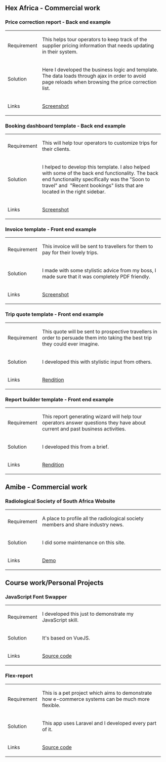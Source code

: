 <h2>Hex Africa - Commercial work</h2>
<h3>Price correction report - Back end example</h3>
<table>
  <tbody>
    <tr>
      <td>
        <p>Requirement</p>
      </td>
      <td>
        <p>This helps tour operators to keep track of the supplier pricing information that needs updating in their system.</p>
      </td>
    </tr>
    <tr>
      <td>
        <p>Solution</p>
      </td>
      <td>
        <p>Here I developed the business logic and template. The data loads through ajax in order to avoid page reloads when browsing the price correction list.</p>
      </td>
    </tr>
    <tr>
      <td>
        <p>Links</p>
      </td>
      <td>
        <p><a href="price-correction-report/3.png">Screenshot</a></p>
      </td>
    </tr>
  </tbody>
</table>
<h3>Booking dashboard template - Back end example</h3>
<table>
  <tbody>
    <tr>
      <td>
        <p>Requirement</p>
      </td>
      <td>
        <p>This will help tour operators to customize trips for their clients.</p>
      </td>
    </tr>
    <tr>
      <td>
        <p>Solution</p>
      </td>
      <td>
        <p>I helped to develop this template. I also helped with some of the back end functionality. The back end functionality specifically was the "Soon to travel" and&nbsp; "Recent bookings" lists that are located in the right sidebar.</p>
      </td>
    </tr>
    <tr>
      <td>
        <p>Links</p>
      </td>
      <td>
        <p><a href="booking-dashboard-template/2.png">Screenshot</a></p>
      </td>
    </tr>
  </tbody>
</table>
<h3>Invoice template - Front end example</h3>
<table>
  <tbody>
    <tr>
      <td>
        <p>Requirement</p>
      </td>
      <td>
        <p>This invoice will be sent to travellers for them to pay for their lovely trips.</p>
      </td>
    </tr>
    <tr>
      <td>
        <p>Solution</p>
      </td>
      <td>
        <p>I made with some stylistic advice from my boss, I made sure that it was completely PDF friendly.</p>
      </td>
    </tr>
    <tr>
      <td>
        <p>Links</p>
      </td>
      <td>
        <p><a href="invoice-template/1.png">Screenshot</a></p>
      </td>
    </tr>
  </tbody>
</table>
<h3>Trip quote template - Front end example</h3>
<table>
  <tbody>
    <tr>
      <td>
        <p>Requirement</p>
      </td>
      <td>
        <p>This quote will be sent to prospective travellers in order to persuade them into taking the best trip they could ever imagine.</p>
      </td>
    </tr>
    <tr>
      <td>
        <p>Solution</p>
      </td>
      <td>
        <p>I developed this with stylistic input from others.</p>
      </td>
    </tr>
    <tr>
      <td>
        <p>Links</p>
      </td>
      <td>
        <p><a href="quote-template/">Rendition</a></p>
      </td>
    </tr>
  </tbody>
</table>
<h3>Report builder template - Front end example</h3>
<table>
  <tbody>
    <tr>
      <td>
        <p>Requirement</p>
      </td>
      <td>
        <p>This report generating wizard will help tour operators answer questions they have about current and past business activities.</p>
      </td>
    </tr>
    <tr>
      <td>
        <p>Solution</p>
      </td>
      <td>
        <p>I developed this from a brief.</p>
      </td>
    </tr>
    <tr>
      <td>
        <p>Links</p>
      </td>
      <td>
        <p><a href="report-builder/">Rendition</a></p>
      </td>
    </tr>
  </tbody>
</table>
<h2>Amibe - Commercial work</h2>
<h3>Radiological Society of South Africa Website</h3>
<table>
  <tbody>
    <tr>
      <td>
        <p>Requirement</p>
      </td>
      <td>
        <p>A place to profile all the radiological society members and share industry news.</p>
      </td>
    </tr>
    <tr>
      <td>
        <p>Solution</p>
      </td>
      <td>
        <p>I did some maintenance on this site.</p>
      </td>
    </tr>
    <tr>
      <td>
        <p>Links</p>
      </td>
      <td>
        <p><a href="https://rssa.co.za/">Demo</a></p>
      </td>
    </tr>
  </tbody>
</table>
<h2>Course work/Personal Projects</h2>
<h3>JavaScript Font Swapper</h3>
<table>
  <tbody>
    <tr>
      <td>
        <p>Requirement</p>
      </td>
      <td>
        <p>I developed this just to demonstrate my JavaScript skill.</p>
      </td>
    </tr>
    <tr>
      <td>
        <p>Solution</p>
      </td>
      <td>
        <p>It's based on VueJS.</p>
      </td>
    </tr>
    <tr>
      <td>
        <p>Links</p>
      </td>
      <td>
        <p><a href="https://github.com/ivan006/font-picker-pigeon">Source code</a></p>
      </td>
    </tr>
  </tbody>
</table>
<h3>Flex-report</h3>
<table>
  <tbody>
    <tr>
      <td>
        <p>Requirement</p>
      </td>
      <td>
        <p>This is a pet project which aims to demonstrate how e-commerce systems can be much more flexible.</p>
      </td>
    </tr>
    <tr>
      <td>
        <p>Solution</p>
      </td>
      <td>
        <p>This app uses Laravel and I developed every part of it.</p>
      </td>
    </tr>
    <tr>
      <td>
        <p>Links</p>
      </td>
      <td>
        <p><a href="https://github.com/ivan006/Flexi-merce-SQL-DB-Production">Source code</a></p>
      </td>
    </tr>
  </tbody>
</table>
<p><br /><br /></p>

